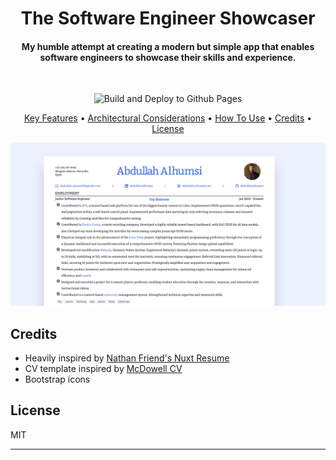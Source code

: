 <h1 align="center">
The Software Engineer Showcaser
</h1>

<h4 align="center">My humble attempt at creating a modern but simple app that enables software engineers to showcase their skills and experience.</h4>
<br>
<div align="center">

![Build and Deploy to Github Pages](https://github.com/arabyalhomsi/the-software-engineer-showcaser/actions/workflows/deploy-github-pages.yml/badge.svg)

</div>
<p align="center">
  <a href="#key-features">Key Features</a> •
  <a href="#key-features">Architectural Considerations</a> •
  <a href="#how-to-use">How To Use</a> •
  <a href="#credits">Credits</a> •
  <a href="#license">License</a>
</p>

![screenshot](https://raw.githubusercontent.com/arabyalhomsi/the-software-engineer-showcaser/main/public/assets/images/screenshot.png)

## Credits

- Heavily inspired by <a href="https://gitlab.com/nfriend/nuxt-resume">Nathan Friend's Nuxt Resume</a>
- CV template inspired by <a href="https://github.com/dnl-blkv/mcdowell-cv">McDowell CV</a>
- Bootstrap icons

## License

MIT

---
